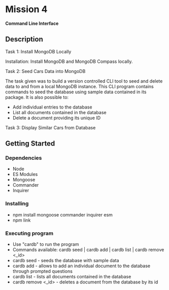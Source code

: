 # Mission 4 
**Command Line Interface**
## Description

Task 1: Install MongoDB Locally

Installation: Install MongoDB and MongoDB Compass locally.

Task 2: Seed Cars Data into MongoDB  

The task given was to build a version controlled CLI tool to seed and delete data to and from a local MongoDB instance.
This CLI program contains commands to seed the database using sample data contained in its package.
It is also possible to:

* Add individual entries to the database
* List all documents contained in the database
* Delete a document providing its unique ID

Task 3: Display Similar Cars from Database

## Getting Started

### Dependencies

* Node
* ES Modules
* Mongoose
* Commander
* Inquirer

### Installing

* npm install mongoose commander inquirer esm
* npm link

### Executing program

* Use "cardb" to run the program
* Commands available: cardb seed | cardb add | cardb list | cardb remove <_id>
* cardb seed - seeds the database with sample data
* cardb add - allows to add an individual document to the database through prompted questions
* cardb list - lists all documents contained in the database
* cardb remove <_id> - deletes a document from the database by its id
